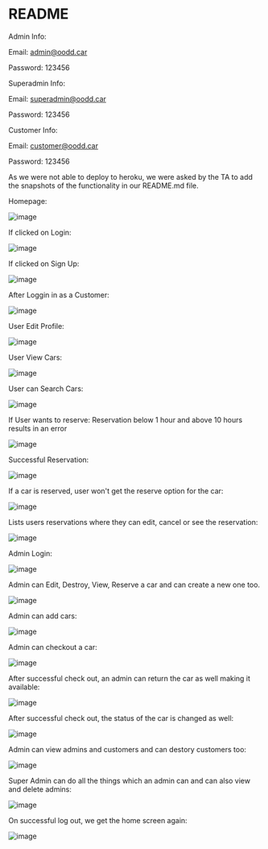 # README

Admin Info: 

Email: admin@oodd.car

Password: 123456

Superadmin Info: 

Email: superadmin@oodd.car

Password: 123456

Customer Info: 

Email: customer@oodd.car

Password: 123456


As we were not able to deploy to heroku, we were asked by the TA to add the snapshots of the functionality in our README.md file.

Homepage:

![image](https://media.github.ncsu.edu/user/8187/files/68fdc1a0-ab93-11e7-8a90-9cdaab053878)

If clicked on Login: 

![image](https://media.github.ncsu.edu/user/8187/files/8a41f3f4-ab93-11e7-842c-1178cabc76b0)

If clicked on Sign Up:

![image](https://media.github.ncsu.edu/user/8187/files/a69b7732-ab93-11e7-9cbd-5fbf0c7e0a4f)

After Loggin in as a Customer:

![image](https://media.github.ncsu.edu/user/8187/files/c3d95120-ab93-11e7-806f-a57496625507)

User Edit Profile:

![image](https://media.github.ncsu.edu/user/8187/files/d8e93fc6-ab93-11e7-812d-22ee330c8c83)

User View Cars:

![image](https://media.github.ncsu.edu/user/8187/files/234f38f4-ab94-11e7-8f5e-c2ef3876f2b0)

User can Search Cars:

![image](https://media.github.ncsu.edu/user/8187/files/41db87a0-ab94-11e7-8ea3-c3102cbdc655)

If User wants to reserve: Reservation below 1 hour and above 10 hours results in an error

![image](https://media.github.ncsu.edu/user/8187/files/6ee2982e-ab94-11e7-8f55-3efd235037ad)

Successful Reservation: 

![image](https://media.github.ncsu.edu/user/8187/files/b297488a-ab94-11e7-9163-c2478bab1f24)

If a car is reserved, user won't get the reserve option for the car:

![image](https://media.github.ncsu.edu/user/8187/files/ca151e24-ab94-11e7-907c-4c08fc4ffd15)

Lists users reservations where they can edit, cancel or see the reservation:

![image](https://media.github.ncsu.edu/user/8187/files/e2c1b81a-ab94-11e7-8b8e-497ceec44a96)

Admin Login:

![image](https://media.github.ncsu.edu/user/8187/files/0bc64c8a-ab95-11e7-9cf2-faabdf3dd8cc)

Admin can Edit, Destroy, View, Reserve a car and can create a new one too.

![image](https://media.github.ncsu.edu/user/8187/files/1da59c4e-ab95-11e7-8846-8e595c1badbd)

Admin can add cars:

![image](https://media.github.ncsu.edu/user/8187/files/53060dc4-ab95-11e7-8ec5-6b96b3d65ca9)

Admin can checkout a car:

![image](https://media.github.ncsu.edu/user/8187/files/68c98410-ab95-11e7-9bf0-c51c02c56c2d)

After successful check out, an admin can return the car as well making it available:

![image](https://media.github.ncsu.edu/user/8187/files/855f0ac8-ab95-11e7-84bd-59cafda57cd6)

After successful check out, the status of the car is changed as well:

![image](https://media.github.ncsu.edu/user/8187/files/aeb22a2c-ab95-11e7-9d0c-ce6325f2a910)

Admin can view admins and customers and can destory customers too:

![image](https://media.github.ncsu.edu/user/8187/files/c307b1d6-ab95-11e7-8e9f-2bd78b8c680f)

Super Admin can do all the things which an admin can and can also view and delete admins:

![image](https://media.github.ncsu.edu/user/8187/files/e40e7d56-ab95-11e7-80a6-f1a042a7a06c)

On successful log out, we get the home screen again:

![image](https://media.github.ncsu.edu/user/8187/files/0a26cdc2-ab96-11e7-8363-6f524fe38adb)

